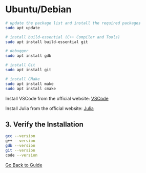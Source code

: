 # Ubuntu/Debian

```bash
# update the package list and install the required packages
sudo apt update

# install build-essential (C++ Compiler and Tools)
sudo apt install build-essential git

# debugger
sudo apt install gdb

# install Git
sudo apt install git

# install CMake
sudo apt install make
sudo apt install cmake
```

Install VSCode from the official website: [VSCode](https://code.visualstudio.com/)

Install Julia from the official website: [Julia](https://julialang.org/install/)

## 3. Verify the Installation

```bash
gcc --version
g++ --version
gdb --version
git --version
code --version
```

[Go Back to Guide](../Readme.md#installation-guide)